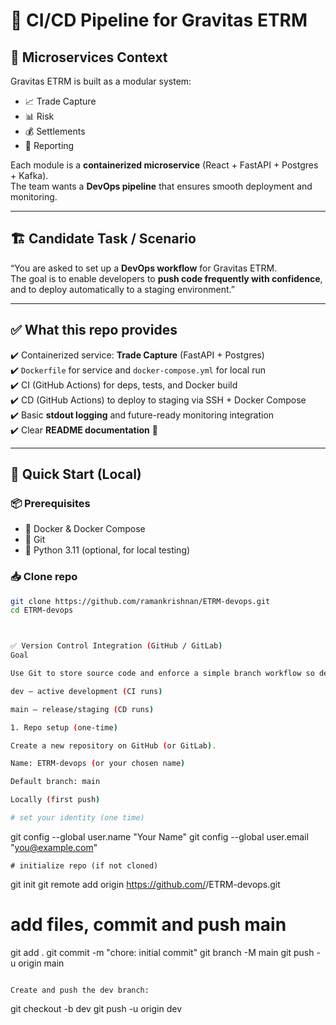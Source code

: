 # 🎯 CI/CD Pipeline for Gravitas ETRM  

## 🧩 Microservices Context  
Gravitas ETRM is built as a modular system:  
- 📈 Trade Capture  
- 📊 Risk  
- 💰 Settlements  
- 📑 Reporting  

Each module is a **containerized microservice** (React + FastAPI + Postgres + Kafka).  
The team wants a **DevOps pipeline** that ensures smooth deployment and monitoring.  

---

## 🏗️ Candidate Task / Scenario  
“You are asked to set up a **DevOps workflow** for Gravitas ETRM.  
The goal is to enable developers to **push code frequently with confidence**, and to deploy automatically to a staging environment.”  

---

## ✅ What this repo provides  
✔️ Containerized service: **Trade Capture** (FastAPI + Postgres)  
✔️ `Dockerfile` for service and `docker-compose.yml` for local run  
✔️ CI (GitHub Actions) for deps, tests, and Docker build  
✔️ CD (GitHub Actions) to deploy to staging via SSH + Docker Compose  
✔️ Basic **stdout logging** and future-ready monitoring integration  
✔️ Clear **README documentation** 🎉  

---

## 🚀 Quick Start (Local)  

### 📦 Prerequisites  
- 🐳 Docker & Docker Compose  
- 🔑 Git  
- 🐍 Python 3.11 (optional, for local testing)  

### 📥 Clone repo  
```bash
git clone https://github.com/ramankrishnan/ETRM-devops.git
cd ETRM-devops



✅ Version Control Integration (GitHub / GitLab)
Goal

Use Git to store source code and enforce a simple branch workflow so developers can push frequently and safely:

dev — active development (CI runs)

main — release/staging (CD runs)

1. Repo setup (one-time)

Create a new repository on GitHub (or GitLab).

Name: ETRM-devops (or your chosen name)

Default branch: main

Locally (first push)

# set your identity (one time)
```
git config --global user.name "Your Name"
git config --global user.email "you@example.com"
```
# initialize repo (if not cloned)
```
git init
git remote add origin https://github.com/<your-username>/ETRM-devops.git

# add files, commit and push main
git add .
git commit -m "chore: initial commit"
git branch -M main
git push -u origin main
```

Create and push the dev branch:
```
git checkout -b dev
git push -u origin dev
```
